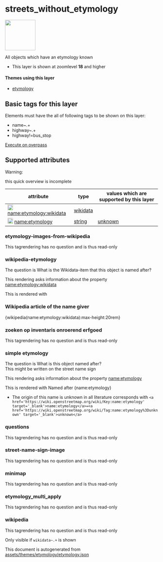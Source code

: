 

 streets_without_etymology 
===========================



<img src='https://mapcomplete.osm.be/pin:#05d7fcaa' height="100px"> 

All objects which have an etymology known






  - This layer is shown at zoomlevel **18** and higher




#### Themes using this layer 





  - [etymology](https://mapcomplete.osm.be/etymology)




 Basic tags for this layer 
---------------------------



Elements must have the all of following tags to be shown on this layer:



  - name~.+
  - highway~.+
  - highway!=bus_stop


[Execute on overpass](http://overpass-turbo.eu/?Q=%5Bout%3Ajson%5D%5Btimeout%3A90%5D%3B(%20%20%20%20nwr%5B%22name%22%5D%5B%22highway%22%5D%5B%22highway%22!%3D%22bus_stop%22%5D(%7B%7Bbbox%7D%7D)%3B%0A)%3Bout%20body%3B%3E%3Bout%20skel%20qt%3B)



 Supported attributes 
----------------------



Warning: 

this quick overview is incomplete



attribute | type | values which are supported by this layer
----------- | ------ | ------------------------------------------
[<img src='https://mapcomplete.osm.be/assets/svg/statistics.svg' height='18px'>](https://taginfo.openstreetmap.org/keys/name:etymology:wikidata#values) [name:etymology:wikidata](https://wiki.openstreetmap.org/wiki/Key:name:etymology:wikidata) | [wikidata](../SpecialInputElements.md#wikidata) | 
[<img src='https://mapcomplete.osm.be/assets/svg/statistics.svg' height='18px'>](https://taginfo.openstreetmap.org/keys/name:etymology#values) [name:etymology](https://wiki.openstreetmap.org/wiki/Key:name:etymology) | [string](../SpecialInputElements.md#string) | [unknown](https://wiki.openstreetmap.org/wiki/Tag:name:etymology%3Dunknown)




### etymology-images-from-wikipedia 



This tagrendering has no question and is thus read-only





### wikipedia-etymology 



The question is  What is the Wikidata-item that this object is named after?

This rendering asks information about the property  [name:etymology:wikidata](https://wiki.openstreetmap.org/wiki/Key:name:etymology:wikidata) 

This is rendered with  <h3>Wikipedia article of the name giver</h3>{wikipedia(name:etymology:wikidata):max-height:20rem}





### zoeken op inventaris onroerend erfgoed 



This tagrendering has no question and is thus read-only





### simple etymology 



The question is  What is this object named after?<br/><span class='subtle'>This might be written on the street name sign</span>

This rendering asks information about the property  [name:etymology](https://wiki.openstreetmap.org/wiki/Key:name:etymology) 

This is rendered with  Named after {name:etymology}





  - The origin of this name is unknown in all literature  corresponds with  `<a href='https://wiki.openstreetmap.org/wiki/Key:name:etymology' target='_blank'>name:etymology</a>=<a href='https://wiki.openstreetmap.org/wiki/Tag:name:etymology%3Dunknown' target='_blank'>unknown</a>`




### questions 



This tagrendering has no question and is thus read-only





### street-name-sign-image 



This tagrendering has no question and is thus read-only





### minimap 



This tagrendering has no question and is thus read-only





### etymology_multi_apply 



This tagrendering has no question and is thus read-only





### wikipedia 



This tagrendering has no question and is thus read-only



Only visible if  `wikidata~.+`  is shown 

This document is autogenerated from [assets/themes/etymology/etymology.json](https://github.com/pietervdvn/MapComplete/blob/develop/assets/themes/etymology/etymology.json)